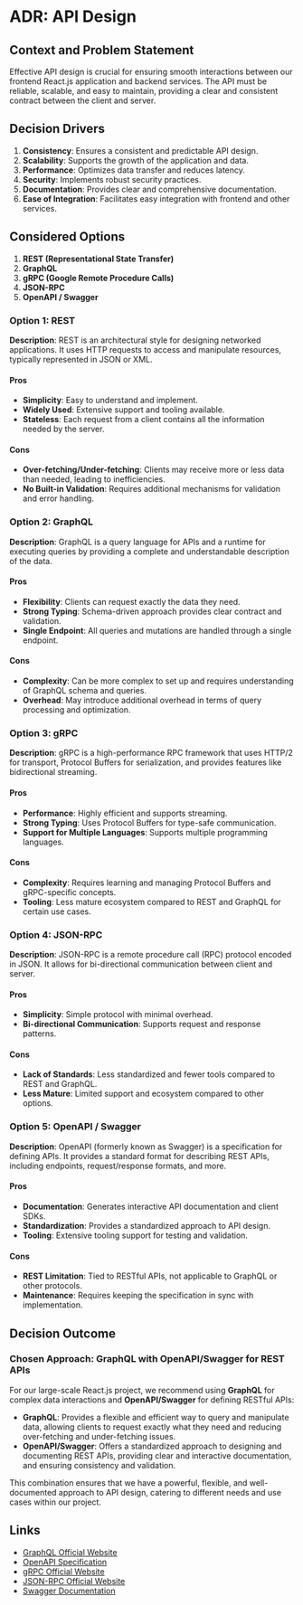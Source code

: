 # ADR: API Design

## Context and Problem Statement

Effective API design is crucial for ensuring smooth interactions between our frontend React.js application and backend services. The API must be reliable, scalable, and easy to maintain, providing a clear and consistent contract between the client and server.

## Decision Drivers

1. **Consistency**: Ensures a consistent and predictable API design.
2. **Scalability**: Supports the growth of the application and data.
3. **Performance**: Optimizes data transfer and reduces latency.
4. **Security**: Implements robust security practices.
5. **Documentation**: Provides clear and comprehensive documentation.
6. **Ease of Integration**: Facilitates easy integration with frontend and other services.

## Considered Options

1. **REST (Representational State Transfer)**
2. **GraphQL**
3. **gRPC (Google Remote Procedure Calls)**
4. **JSON-RPC**
5. **OpenAPI / Swagger**

### Option 1: REST

**Description**: REST is an architectural style for designing networked applications. It uses HTTP requests to access and manipulate resources, typically represented in JSON or XML.

#### Pros
- **Simplicity**: Easy to understand and implement.
- **Widely Used**: Extensive support and tooling available.
- **Stateless**: Each request from a client contains all the information needed by the server.

#### Cons
- **Over-fetching/Under-fetching**: Clients may receive more or less data than needed, leading to inefficiencies.
- **No Built-in Validation**: Requires additional mechanisms for validation and error handling.

### Option 2: GraphQL

**Description**: GraphQL is a query language for APIs and a runtime for executing queries by providing a complete and understandable description of the data.

#### Pros
- **Flexibility**: Clients can request exactly the data they need.
- **Strong Typing**: Schema-driven approach provides clear contract and validation.
- **Single Endpoint**: All queries and mutations are handled through a single endpoint.

#### Cons
- **Complexity**: Can be more complex to set up and requires understanding of GraphQL schema and queries.
- **Overhead**: May introduce additional overhead in terms of query processing and optimization.

### Option 3: gRPC

**Description**: gRPC is a high-performance RPC framework that uses HTTP/2 for transport, Protocol Buffers for serialization, and provides features like bidirectional streaming.

#### Pros
- **Performance**: Highly efficient and supports streaming.
- **Strong Typing**: Uses Protocol Buffers for type-safe communication.
- **Support for Multiple Languages**: Supports multiple programming languages.

#### Cons
- **Complexity**: Requires learning and managing Protocol Buffers and gRPC-specific concepts.
- **Tooling**: Less mature ecosystem compared to REST and GraphQL for certain use cases.

### Option 4: JSON-RPC

**Description**: JSON-RPC is a remote procedure call (RPC) protocol encoded in JSON. It allows for bi-directional communication between client and server.

#### Pros
- **Simplicity**: Simple protocol with minimal overhead.
- **Bi-directional Communication**: Supports request and response patterns.

#### Cons
- **Lack of Standards**: Less standardized and fewer tools compared to REST and GraphQL.
- **Less Mature**: Limited support and ecosystem compared to other options.

### Option 5: OpenAPI / Swagger

**Description**: OpenAPI (formerly known as Swagger) is a specification for defining APIs. It provides a standard format for describing REST APIs, including endpoints, request/response formats, and more.

#### Pros
- **Documentation**: Generates interactive API documentation and client SDKs.
- **Standardization**: Provides a standardized approach to API design.
- **Tooling**: Extensive tooling support for testing and validation.

#### Cons
- **REST Limitation**: Tied to RESTful APIs, not applicable to GraphQL or other protocols.
- **Maintenance**: Requires keeping the specification in sync with implementation.

## Decision Outcome

### Chosen Approach: **GraphQL with OpenAPI/Swagger for REST APIs**

For our large-scale React.js project, we recommend using **GraphQL** for complex data interactions and **OpenAPI/Swagger** for defining RESTful APIs:

- **GraphQL**: Provides a flexible and efficient way to query and manipulate data, allowing clients to request exactly what they need and reducing over-fetching and under-fetching issues.
- **OpenAPI/Swagger**: Offers a standardized approach to designing and documenting REST APIs, providing clear and interactive documentation, and ensuring consistency and validation.

This combination ensures that we have a powerful, flexible, and well-documented approach to API design, catering to different needs and use cases within our project.

## Links

- [GraphQL Official Website](https://graphql.org/)
- [OpenAPI Specification](https://swagger.io/specification/)
- [gRPC Official Website](https://grpc.io/)
- [JSON-RPC Official Website](https://www.jsonrpc.org/)
- [Swagger Documentation](https://swagger.io/docs/)
